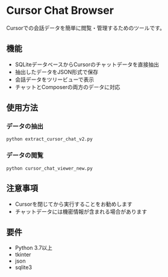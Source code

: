 # Cursor Chat Browser

Cursorでの会話データを簡単に閲覧・管理するためのツールです。

## 機能

- SQLiteデータベースからCursorのチャットデータを直接抽出
- 抽出したデータをJSON形式で保存
- 会話データをツリービューで表示
- チャットとComposerの両方のデータに対応

## 使用方法

### データの抽出

```
python extract_cursor_chat_v2.py
```

### データの閲覧

```
python cursor_chat_viewer_new.py
```

## 注意事項

- Cursorを閉じてから実行することをお勧めします
- チャットデータには機密情報が含まれる場合があります

## 要件

- Python 3.7以上
- tkinter
- json
- sqlite3 